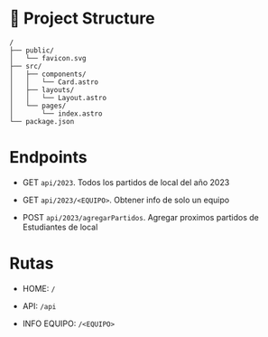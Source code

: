 # 🚀 Project Structure

```
/
├── public/
│   └── favicon.svg
├── src/
│   ├── components/
│   │   └── Card.astro
│   ├── layouts/
│   │   └── Layout.astro
│   └── pages/
│       └── index.astro
└── package.json
```

# Endpoints

- GET `api/2023`. Todos los partidos de local del año 2023

- GET `api/2023/<EQUIPO>`. Obtener info de solo un equipo

- POST `api/2023/agregarPartidos`. Agregar proximos partidos de Estudiantes de local

# Rutas

- HOME: `/`

- API: `/api`

- INFO EQUIPO: `/<EQUIPO>`
